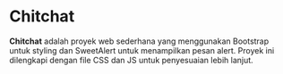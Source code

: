 # Chitchat

**Chitchat** adalah proyek web sederhana yang menggunakan Bootstrap untuk styling dan SweetAlert untuk menampilkan pesan alert. Proyek ini dilengkapi dengan file CSS dan JS untuk penyesuaian lebih lanjut.
